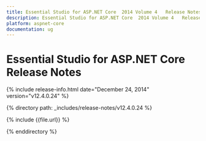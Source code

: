 ```yaml
---
title: Essential Studio for ASP.NET Core  2014 Volume 4   Release Notes  
description: Essential Studio for ASP.NET Core  2014 Volume 4   Release Notes  
platform: aspnet-core
documentation: ug
---
```


# Essential Studio for ASP.NET Core  Release Notes  

{% include release-info.html date="December 24, 2014"  version="v12.4.0.24" %} 


{% directory path: _includes/release-notes/v12.4.0.24 %}

{% include {{file.url}} %}

{% enddirectory %}